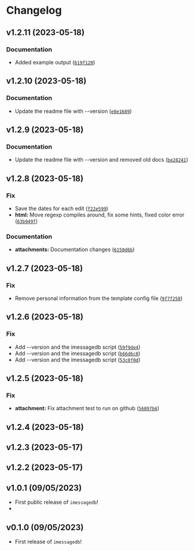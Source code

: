 # Changelog

<!--next-version-placeholder-->

## v1.2.11 (2023-05-18)
### Documentation
* Added example output ([`619f120`](https://github.com/xevg/imessagedb/commit/619f12093140ad369dd952c82d4daa8a3a46511d))

## v1.2.10 (2023-05-18)
### Documentation
* Update the readme file with --version ([`e8e1689`](https://github.com/xevg/imessagedb/commit/e8e1689c5622e63cb5f4556663a6b0733f544d58))

## v1.2.9 (2023-05-18)
### Documentation
* Update the readme file with --version and removed old docs ([`be28241`](https://github.com/xevg/imessagedb/commit/be282410fdca1ffd15838eb928b3273f3448ca93))

## v1.2.8 (2023-05-18)
### Fix
* Save the dates for each edit ([`f22e599`](https://github.com/xevg/imessagedb/commit/f22e599d59dcc1041ef66b6a4780f0ef63ac7ab5))
* **html:** Move regexp compiles around, fix some hints, fixed color error ([`63b949f`](https://github.com/xevg/imessagedb/commit/63b949fae7dc4b71b1d765aa88c5b4950273c772))

### Documentation
* **attachments:** Documentation changes ([`6150d6b`](https://github.com/xevg/imessagedb/commit/6150d6b5d2aeabe5c6ceca1122a76e171c0d231c))

## v1.2.7 (2023-05-18)
### Fix
* Remove personal information from the template config file ([`9f7f258`](https://github.com/xevg/imessagedb/commit/9f7f2581163f6d5efd7db20f7c25587ace8beb7f))

## v1.2.6 (2023-05-18)
### Fix
* Add --version and the imessagedb script ([`59f9de4`](https://github.com/xevg/imessagedb/commit/59f9de47c0016f3ac6d4013629af65927d347347))
* Add --version and the imessagedb script ([`b66d6c0`](https://github.com/xevg/imessagedb/commit/b66d6c03da1992b87aee443583aa4c805de092a1))
* Add --version and the imessagedb script ([`53c0f0d`](https://github.com/xevg/imessagedb/commit/53c0f0db5899ce08f997d3a12976d576aff38faf))

## v1.2.5 (2023-05-18)
### Fix
* **attachment:** Fix attachment test to run on github ([`56897b6`](https://github.com/xevg/imessagedb/commit/56897b692ebc7bcae99ecee8267c412820033790))

## v1.2.4 (2023-05-18)


## v1.2.3 (2023-05-17)


## v1.2.2 (2023-05-17)


## v1.0.1 (09/05/2023)

- First public release of `imessagedb`!
- 
## v0.1.0 (09/05/2023)

- First release of `imessagedb`!